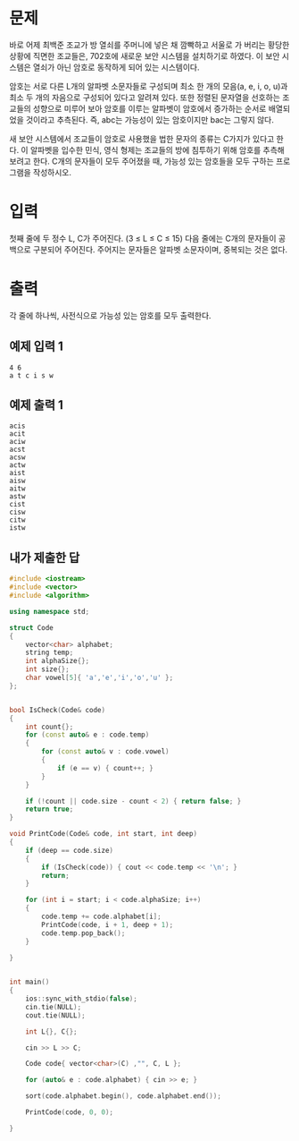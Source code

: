 문제
==============
바로 어제 최백준 조교가 방 열쇠를 주머니에 넣은 채 깜빡하고 서울로 가 버리는 황당한 상황에 직면한 조교들은, 702호에 새로운 보안 시스템을 설치하기로 하였다. 이 보안 시스템은 열쇠가 아닌 암호로 동작하게 되어 있는 시스템이다.

암호는 서로 다른 L개의 알파벳 소문자들로 구성되며 최소 한 개의 모음(a, e, i, o, u)과 최소 두 개의 자음으로 구성되어 있다고 알려져 있다. 또한 정렬된 문자열을 선호하는 조교들의 성향으로 미루어 보아 암호를 이루는 알파벳이 암호에서 증가하는 순서로 배열되었을 것이라고 추측된다. 즉, abc는 가능성이 있는 암호이지만 bac는 그렇지 않다.

새 보안 시스템에서 조교들이 암호로 사용했을 법한 문자의 종류는 C가지가 있다고 한다. 이 알파벳을 입수한 민식, 영식 형제는 조교들의 방에 침투하기 위해 암호를 추측해 보려고 한다. C개의 문자들이 모두 주어졌을 때, 가능성 있는 암호들을 모두 구하는 프로그램을 작성하시오.

입력
==========
첫째 줄에 두 정수 L, C가 주어진다. (3 ≤ L ≤ C ≤ 15) 다음 줄에는 C개의 문자들이 공백으로 구분되어 주어진다. 주어지는 문자들은 알파벳 소문자이며, 중복되는 것은 없다.

출력
============
각 줄에 하나씩, 사전식으로 가능성 있는 암호를 모두 출력한다.

예제 입력 1 
----------
```
4 6
a t c i s w
```
예제 출력 1 
----------
```
acis
acit
aciw
acst
acsw
actw
aist
aisw
aitw
astw
cist
cisw
citw
istw
```

내가 제출한 답
-------------
```cpp
#include <iostream>
#include <vector>
#include <algorithm>

using namespace std;

struct Code
{
	vector<char> alphabet;
	string temp;
	int alphaSize{};
	int size{};
	char vowel[5]{ 'a','e','i','o','u' };
};


bool IsCheck(Code& code)
{
	int count{};
	for (const auto& e : code.temp)
	{
		for (const auto& v : code.vowel)
		{
			if (e == v) { count++; }
		}
	}

	if (!count || code.size - count < 2) { return false; }
	return true;
}

void PrintCode(Code& code, int start, int deep)
{
	if (deep == code.size)
	{
		if (IsCheck(code)) { cout << code.temp << '\n'; }
		return;
	}

	for (int i = start; i < code.alphaSize; i++)
	{
		code.temp += code.alphabet[i];
		PrintCode(code, i + 1, deep + 1);
		code.temp.pop_back();
	}
	
}


int main()
{
	ios::sync_with_stdio(false);
	cin.tie(NULL);
	cout.tie(NULL);

	int L{}, C{};

	cin >> L >> C;

	Code code{ vector<char>(C) ,"", C, L };

	for (auto& e : code.alphabet) { cin >> e; }

	sort(code.alphabet.begin(), code.alphabet.end());

	PrintCode(code, 0, 0);

}
```
